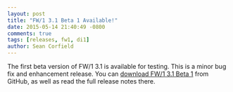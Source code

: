 ```yaml
---
layout: post
title: "FW/1 3.1 Beta 1 Available!"
date: 2015-05-14 21:40:49 -0800
comments: true
tags: [releases, fw1, di1]
author: Sean Corfield
---
```

The first beta version of FW/1 3.1 is available for testing. This is a minor bug fix and enhancement release. You can [download FW/1 3.1 Beta 1](https://github.com/framework-one/fw1/releases/tag/v3.1-beta1) from GitHub, as well as read the full release notes there.
